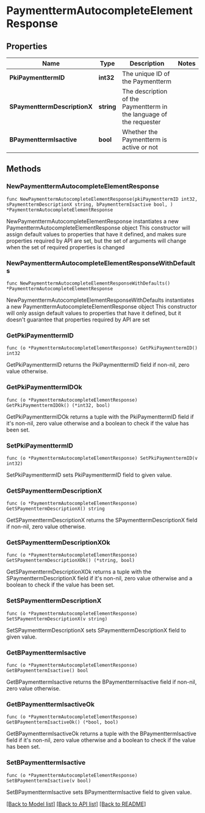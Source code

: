 # PaymenttermAutocompleteElementResponse

## Properties

Name | Type | Description | Notes
------------ | ------------- | ------------- | -------------
**PkiPaymenttermID** | **int32** | The unique ID of the Paymentterm | 
**SPaymenttermDescriptionX** | **string** | The description of the Paymentterm in the language of the requester | 
**BPaymenttermIsactive** | **bool** | Whether the Paymentterm is active or not | 

## Methods

### NewPaymenttermAutocompleteElementResponse

`func NewPaymenttermAutocompleteElementResponse(pkiPaymenttermID int32, sPaymenttermDescriptionX string, bPaymenttermIsactive bool, ) *PaymenttermAutocompleteElementResponse`

NewPaymenttermAutocompleteElementResponse instantiates a new PaymenttermAutocompleteElementResponse object
This constructor will assign default values to properties that have it defined,
and makes sure properties required by API are set, but the set of arguments
will change when the set of required properties is changed

### NewPaymenttermAutocompleteElementResponseWithDefaults

`func NewPaymenttermAutocompleteElementResponseWithDefaults() *PaymenttermAutocompleteElementResponse`

NewPaymenttermAutocompleteElementResponseWithDefaults instantiates a new PaymenttermAutocompleteElementResponse object
This constructor will only assign default values to properties that have it defined,
but it doesn't guarantee that properties required by API are set

### GetPkiPaymenttermID

`func (o *PaymenttermAutocompleteElementResponse) GetPkiPaymenttermID() int32`

GetPkiPaymenttermID returns the PkiPaymenttermID field if non-nil, zero value otherwise.

### GetPkiPaymenttermIDOk

`func (o *PaymenttermAutocompleteElementResponse) GetPkiPaymenttermIDOk() (*int32, bool)`

GetPkiPaymenttermIDOk returns a tuple with the PkiPaymenttermID field if it's non-nil, zero value otherwise
and a boolean to check if the value has been set.

### SetPkiPaymenttermID

`func (o *PaymenttermAutocompleteElementResponse) SetPkiPaymenttermID(v int32)`

SetPkiPaymenttermID sets PkiPaymenttermID field to given value.


### GetSPaymenttermDescriptionX

`func (o *PaymenttermAutocompleteElementResponse) GetSPaymenttermDescriptionX() string`

GetSPaymenttermDescriptionX returns the SPaymenttermDescriptionX field if non-nil, zero value otherwise.

### GetSPaymenttermDescriptionXOk

`func (o *PaymenttermAutocompleteElementResponse) GetSPaymenttermDescriptionXOk() (*string, bool)`

GetSPaymenttermDescriptionXOk returns a tuple with the SPaymenttermDescriptionX field if it's non-nil, zero value otherwise
and a boolean to check if the value has been set.

### SetSPaymenttermDescriptionX

`func (o *PaymenttermAutocompleteElementResponse) SetSPaymenttermDescriptionX(v string)`

SetSPaymenttermDescriptionX sets SPaymenttermDescriptionX field to given value.


### GetBPaymenttermIsactive

`func (o *PaymenttermAutocompleteElementResponse) GetBPaymenttermIsactive() bool`

GetBPaymenttermIsactive returns the BPaymenttermIsactive field if non-nil, zero value otherwise.

### GetBPaymenttermIsactiveOk

`func (o *PaymenttermAutocompleteElementResponse) GetBPaymenttermIsactiveOk() (*bool, bool)`

GetBPaymenttermIsactiveOk returns a tuple with the BPaymenttermIsactive field if it's non-nil, zero value otherwise
and a boolean to check if the value has been set.

### SetBPaymenttermIsactive

`func (o *PaymenttermAutocompleteElementResponse) SetBPaymenttermIsactive(v bool)`

SetBPaymenttermIsactive sets BPaymenttermIsactive field to given value.



[[Back to Model list]](../README.md#documentation-for-models) [[Back to API list]](../README.md#documentation-for-api-endpoints) [[Back to README]](../README.md)


